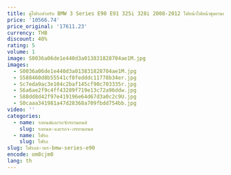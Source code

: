 ```yaml
---
title: คู่ไฟรถสําหรับ BMW 3 Series E90 E91 325i 328i 2008-2012 ไฟหน้าไฟหน้าชุดยานยนต์ขับรถ DRL
price: '10566.74'
price_original: '17611.23'
currency: THB
discount: 40%
rating: 5
volume: 1
image: S0036a06de1e440d3a013831828704ae1M.jpg
images:
  - S0036a06de1e440d3a013831828704ae1M.jpg
  - S588460d8b55541cf8fedddc11778b34er.jpg
  - Sc7eda9ac3e104c2baf145cf90c703335r.jpg
  - S6a6ae2f9c4ff43289f719e13c72a96ddw.jpg
  - S88dd8d42f97e419196e64d67d3a0c2c9U.jpg
  - S0caaa341981a47d28368a709fbdd754bb.jpg
video: ''
categories:
  - name: รถยนต์และรถจักรยานยนต์
    slug: รถยนต-และรถจ-กรยานยนต
  - name: ไฟรถ
    slug: ไฟรถ
slug: ไฟรถส-าหร-bmw-series-e90
encode: om8cjm0
lang: th
---
```

  